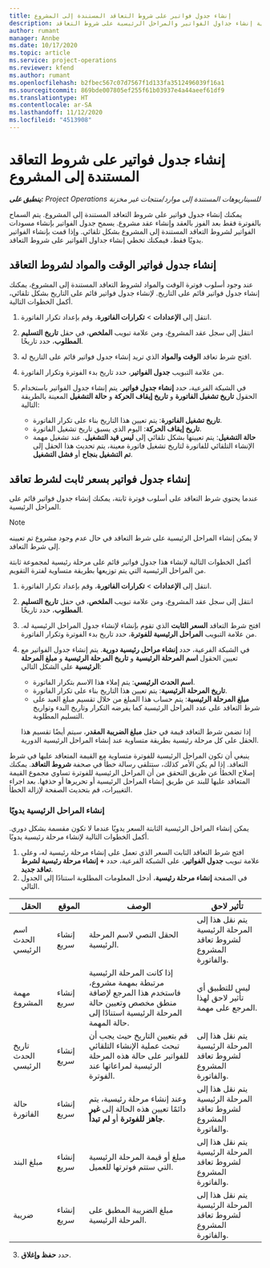 ```yaml
---
title: إنشاء جدول فواتير على شروط التعاقد المستندة إلى المشروع
description: يقدم هذا الموضوع معلومات حول كيفية إنشاء جداول الفواتير والمراحل الرئيسية على شروط التعاقد.
author: rumant
manager: Annbe
ms.date: 10/17/2020
ms.topic: article
ms.service: project-operations
ms.reviewer: kfend
ms.author: rumant
ms.openlocfilehash: b2fbec567c07d7567f1d133fa3512496039f16a1
ms.sourcegitcommit: 869bde007805ef255f61b03937e4a44aeef61df9
ms.translationtype: HT
ms.contentlocale: ar-SA
ms.lasthandoff: 11/12/2020
ms.locfileid: "4513908"
---
```

# <a name="create-an-invoice-schedule-on-a-project-based-contract-line"></a>إنشاء جدول فواتير على شروط التعاقد المستندة إلى المشروع 

_**ينطبق على:** Project Operations للسيناريوهات المستندة إلى موارد/منتجات غير مخزنة‬_

يمكنك إنشاء جدول فواتير على شروط التعاقد المستندة إلى المشروع. يتم السماح بالفوترة فقط بعد الفوز بالعقد وإنشاء عقد مشروع. يسمح جدول الفواتير بإنشاء مسودات الفواتير لشروط التعاقد المستندة إلى المشروع بشكل تلقائي. وإذا قمت بإنشاء الفواتير يدويًا فقط، فيمكنك تخطي إنشاء جداول الفواتير على شروط التعاقد.

## <a name="create-a-time-and-material-invoice-schedule-for-a-contract-line"></a>إنشاء جدول فواتير الوقت والمواد لشروط التعاقد

عند وجود أسلوب فوترة الوقت والمواد لشروط التعاقد المستندة إلى المشروع، يمكنك إنشاء جدول فواتير قائم على التاريخ. لإنشاء جدول فواتير قائم على التاريخ بشكل تلقائي، أكمل الخطوات التالية.

1. انتقل إلى **الإعدادات** > **تكرارات الفاتورة**، وقم بإعداد تكرار الفاتورة.
2. انتقل إلى سجل عقد المشروع، ومن علامة تبويب **الملخص**، في حقل **تاريخ التسليم المطلوب**، حدد تاريخًا.
3. افتح شرط تعاقد **الوقت والمواد** الذي تريد إنشاء جدول فواتير قائم على التاريخ له. 
4. من علامة التبويب **جدول الفواتير**، حدد تاريخ بدء الفوترة وتكرار الفاتورة.
5. في الشبكة الفرعية، حدد **إنشاء جدول فواتير**. يتم إنشاء جدول الفواتير باستخدام الحقول **تاريخ تشغيل الفاتورة** و **تاريخ إيقاف الحركة** و **حالة التشغيل** المعينة بالطريقة التالية:

    - **تاريخ تشغيل الفاتورة**: يتم تعيين هذا التاريخ بناء على تكرار الفاتورة.
    - **تاريخ إيقاف الحركة**: اليوم الذي يسبق تاريخ تشغيل الفاتورة.
    - **حالة التشغيل**: يتم تعيينها بشكل تلقائي إلى **ليس قيد التشغيل**. عند تشغيل مهمة الإنشاء التلقائي للفاتورة لتاريخ تشغيل فاتورة معينة، يتم تحديث هذا الحقل إلى **تم التشغيل بنجاح** أو **فشل التشغيل**.

## <a name="create-a-fixed-price-invoice-schedule-for-a-contract-line"></a>إنشاء جدول فواتير بسعر ثابت لشرط تعاقد

عندما يحتوي شرط التعاقد على أسلوب فوترة ثابتة، يمكنك إنشاء جدول فواتير قائم على المراحل الرئيسية. 

> [!NOTE]
> لا يمكن إنشاء المراحل الرئيسية على شرط التعاقد في حال عدم وجود مشروع تم تعيينه إلى شرط التعاقد.

أكمل الخطوات التالية لإنشاء هذا جدول فواتير قائم على مرحلة رئيسية لمجموعة ثابتة من المراحل الرئيسية التي يتم توزيعها بطريقة متساوية لفترة التقويم.

1. انتقل إلى **الإعدادات** > **تكرارات الفاتورة**، وقم بإعداد تكرار الفاتورة.
2. انتقل إلى سجل عقد المشروع، ومن علامة تبويب **الملخص**، في حقل **تاريخ التسليم المطلوب**، حدد تاريخًا.
3. افتح شرط التعاقد **السعر الثابت** الذي تقوم بإنشاء لإنشاء جدول المراحل الرئيسية له. من علامة التبويب **المراحل الرئيسية للفوترة**، حدد تاريخ بدء الفوترة وتكرار الفاتورة. 
4. في الشبكة الفرعية، حدد **إنشاء مراحل رئيسية دورية‬**. يتم إنشاء جدول الفواتير مع تعيين الحقول **اسم المرحلة الرئيسية** و **تاريخ المرحلة الرئيسية** و **مبلغ المرحلة الرئيسية** على الشكل التالي:

    - **اسم الحدث الرئيسي**: يتم إملاء هذا الاسم بتكرار الفاتورة.
    - **تاريخ المرحلة الرئيسية**: يتم تعيين هذا التاريخ بناء على تكرار الفاتورة.
    - **مبلغ المرحلة الرئيسية**: يتم حساب هذا المبلغ من خلال تقسيم مبلغ العبد على شرط التعاقد على عدد المراحل الرئيسية كما يفرضه التكرار وتاريخ البدء وتواريخ التسليم المطلوبة.

    إذا تضمن شرط التعاقد قيمة في حقل **مبلغ الضريبة المقدر**، سيتم أيضًا تقسيم هذا الحقل على كل مرحلة رئيسية بطريقة متساوية عند إنشاء المراحل الرئيسية الدورية.

ينبغي أن تكون المراحل الرئيسية للفوترة متساوية مع القيمة المتعاقد عليها في شرط التعاقد. إذا لم يكن الأمر كذلك، ستتلقى رسالة خطأ في صحفة **شروط التعاقد**. يمكنك إصلاح الخطأ عن طريق التحقق من أن المراحل الرئيسية للفوترة تساوي مجموع القيمة المتعاقد عليها للبند عن طريق إنشاء المراحل الرئيسية أو تحريرها أو حذفها. بعد اجراء التغييرات، قم بتحديث الصفحة لإزالة الخطأ.

### <a name="manually-create-milestones"></a>إنشاء المراحل الرئيسية يدويًا

يمكن إنشاء المراحل الرئيسية الثابتة السعر يدويًا عندما لا تكون مقسمة بشكل دوري. أكمل الخطوات التالية لإنشاء مرحلة رئيسية يدويًا.

1. افتح شرط التعاقد الثابت السعر الذي تعمل على إنشاء مرحلة رئيسية له، وعلى علامة تبويب **جدول الفواتير**، على الشبكة الفرعية، حدد **+ إنشاء مرحلة رئيسية لشرط تعاقد جديد**. 
2. في الصفحة **إنشاء مرحلة رئيسية**، أدخل المعلومات المطلوبة استنادًا إلى الجدول التالي.

| الحقل | الموقع | ‏‏الوصف | تأثير لاحق |
| --- | --- | --- | --- |
| اسم الحدث الرئيسي | إنشاء سريع | الحقل النصي لاسم المرحلة الرئيسية. | يتم نقل هذا إلى المرحلة الرئيسية لشروط تعاقد المشروع والفاتورة. |
| مهمة المشروع | إنشاء سريع | إذا كانت المرحلة الرئيسية مرتبطة بمهمة مشروع، فاستخدم هذا المرجع لإضافة منطق مخصص وتعيين حالة المرحلة الرئيسية استنادًا إلى حالة المهمة. | ليس للتطبيق أي تأثير لاحق لهذا المرجع على مهمة. |
| تاريخ الحدث الرئيسي | إنشاء سريع | قم بتعيين التاريخ حيث يجب أن تبحث عملية الإنشاء التلقائي للفواتير على حالة هذه المرحلة الرئيسية لمراعاتها عند الفوترة. | يتم نقل هذا إلى المرحلة الرئيسية لشروط تعاقد المشروع والفاتورة. |
| حالة الفاتورة | إنشاء سريع | وعند إنشاء مرحلة رئيسية، يتم دائمًا تعيين هذه الحالة إلى **غير جاهز للفوترة** أو **لم تبدأ**. | يتم نقل هذا إلى المرحلة الرئيسية لشروط تعاقد المشروع والفاتورة. |
| مبلغ البند | إنشاء سريع | مبلغ أو قيمة المرحلة الرئيسية التي ستتم فوترتها للعميل. | يتم نقل هذا إلى المرحلة الرئيسية لشروط تعاقد المشروع والفاتورة. |
| ضريبة | إنشاء سريع | مبلغ الضريبة المطبق على المرحلة الرئيسية. | يتم نقل هذا إلى المرحلة الرئيسية لشروط تعاقد المشروع والفاتورة. |

3. حدد **حفظ وإغلاق**.
